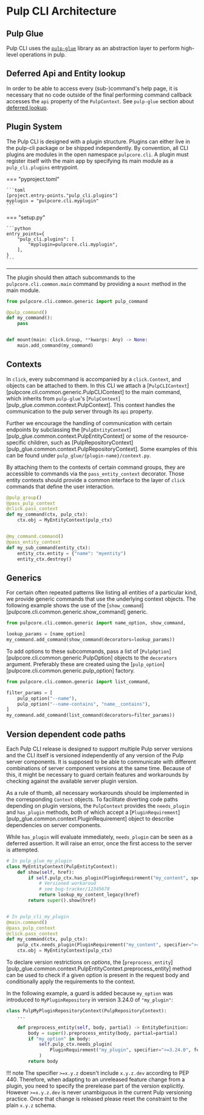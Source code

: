 # Pulp CLI Architecture

## Pulp Glue

Pulp CLI uses the [`pulp-glue`](site:pulp-glue/docs/dev/learn/architecture/) library as an abstraction layer to perform high-level operations in pulp.

## Deferred Api and Entity lookup

In order to be able to access every (sub-)command's help page,
it is necessary that no code outside of the final performing command callback accesses the `api` property of the `PulpContext`.
See `pulp-glue` section about [deferred lookup](site:pulp-glue/docs/dev/learn/architecture/#deferred-api-and-entity-lookup).

## Plugin System

The Pulp CLI is designed with a plugin structure. Plugins can either live in the pulp-cli package or be shipped independently.
By convention, all CLI plugins are modules in the open namespace `pulpcore.cli`.
A plugin must register itself with the main app by specifying its main module as a `pulp_cli.plugins` entrypoint.

=== "pyproject.toml"

    ```toml
    [project.entry-points."pulp_cli.plugins"]
    myplugin = "pulpcore.cli.myplugin"
    ```

=== "setup.py"

    ```python
    entry_points={
        "pulp_cli.plugins": [
            "myplugin=pulpcore.cli.myplugin",
        ],
    }
    ```

---

The plugin should then attach subcommands to the `pulpcore.cli.common.main` command by providing a `mount` method in the main module.

```python
from pulpcore.cli.common.generic import pulp_command

@pulp_command()
def my_command():
    pass


def mount(main: click.Group, **kwargs: Any) -> None:
    main.add_command(my_command)
```

## Contexts

In `click`, every subcommand is accompanied by a `click.Context`, and objects can be attached to them.
In this CLI we attach a [`PulpCLIContext`][pulpcore.cli.common.generic.PulpCLIContext] to the main command, which inherits from `pulp-glue`'s [`PulpContext`][pulp_glue.common.context.PulpContext].
This context handles the communication to the pulp server through its `api` property.

Further we encourage the handling of communication with certain endpoints by subclassing the [`PulpEntityContext`][pulp_glue.common.context.PulpEntityContext] or some of the resource-specific children, such as [PulpRepositoryContext][pulp_glue.common.context.PulpRepositoryContext].
Some examples of this can be found under `pulp_glue/{plugin-name}/context.py`.

By attaching them to the contexts of certain command groups, they are accessible to commands via the `pass_entity_context` decorator.
Those entity contexts should provide a common interface to the layer of `click` commands that define the user interaction.

```python
@pulp_group()
@pass_pulp_context
@click.pass_context
def my_command(ctx, pulp_ctx):
    ctx.obj = MyEntityContext(pulp_ctx)


@my_command.command()
@pass_entity_context
def my_sub_command(entity_ctx):
    entity_ctx.entity = {"name": "myentity")
    entity_ctx.destroy()
```

## Generics

For certain often repeated patterns like listing all entities of a particular kind,
we provide generic commands that use the underlying context objects.
The following example shows the use of the [`show_command`][pulpcore.cli.common.generic.show_command] generic.

```python
from pulpcore.cli.common.generic import name_option, show_command,

lookup_params = [name_option]
my_command.add_command(show_command(decorators=lookup_params))
```

To add options to these subcommands, pass a list of [`PulpOption`][pulpcore.cli.common.generic.PulpOption] objects to the `decorators` argument.
Preferably these are created using the [`pulp_option`][pulpcore.cli.common.generic.pulp_option] factory.

```python
from pulpcore.cli.common.generic import list_command,

filter_params = [
    pulp_option("--name"),
    pulp_option("--name-contains", "name__contains"),
]
my_command.add_command(list_command(decorators=filter_params))
```

## Version dependent code paths

Each Pulp CLI release is designed to support multiple Pulp server versions and the CLI itself is versioned independently of any version of the Pulp server components.
It is supposed to be able to communicate with different combinations of server component versions at the same time.
Because of this, it might be necessary to guard certain features and workarounds by checking against the available server plugin version.

As a rule of thumb, all necessary workarounds should be implemented in the corresponding `Context` objects.
To facilitate diverting code paths depending on plugin versions, the `PulpContext` provides the `needs_plugin` and `has_plugin` methods, both of which accept a [`PluginRequirement`][pulp_glue.common.context.PluginRequirement] object to describe dependencies on server components.

While `has_plugin` will evaluate immediately, `needs_plugin` can be seen as a deferred assertion.
It will raise an error, once the first access to the server is attempted.

```python
# In pulp_glue_my_plugin
class MyEntityContext(PulpEntityContext):
    def show(self, href):
        if self.pulp_ctx.has_plugin(PluginRequirement("my_content", specifier=">=1.2.3", inverted=True)):
            # Versioned workaroud
            # see bug-tracker/12345678
            return lookup_my_content_legacy(href)
        return super().show(href)


# In pulp_cli_my_plugin
@main.command()
@pass_pulp_context
@click.pass_context
def my_command(ctx, pulp_ctx):
    pulp_ctx.needs_plugin(PluginRequirement("my_content", specifier=">=1.0.0"))
    ctx.obj = MyEntityContext(pulp_ctx)
```

To declare version restrictions on *options*, the [`preprocess_entity`][pulp_glue.common.context.PulpEntityContext.preprocess_entity] method can be used to check if a given option is present in the request body and conditionally apply the requirements to the context.

In the following example, a guard is added because `my_option` was introduced to `MyPluginRepository` in version 3.24.0 of `"my_plugin"`:

```python
class PulpMyPluginRepositoryContext(PulpRepositoryContext):
    ...

    def preprocess_entity(self, body, partial) -> EntityDefinition:
        body = super().preprocess_entity(body, partial=partial)
        if "my_option" in body:
            self.pulp_ctx.needs_plugin(
                PluginRequirement("my_plugin", specifier=">=3.24.0", feature=_("my feature"))
            )
        return body
```

!!! note
    The specifier `>=x.y.z` doesn't include `x.y.z.dev` according to PEP 440.
    Therefore, when adapting to an unreleased feature change from a plugin, you need to specify the prerelease part of the version explicitly.
    However `>=x.y.z.dev` is never unambiguous in the current Pulp versioning practice.
    Once that change is released please reset the constraint to the plain `x.y.z` schema.
